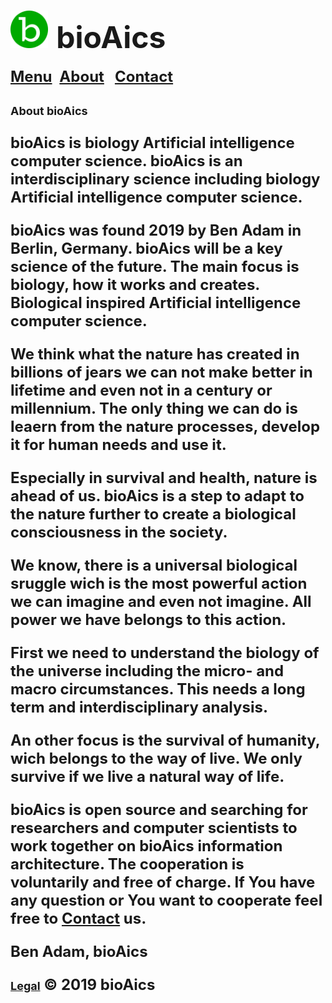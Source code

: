 # <a href="https://bioaics.github.io"><img width="60px" src="/bioAics.svg" /></a> &nbsp;<strong><font size="7">bioAics</font></strong>
<strong><font size="5"><a href="https://bioaics.github.io/menu">Menu</a></font></strong>&nbsp;&nbsp;&nbsp;<strong><font size="5"><a href="https://bioaics.github.io/about">About</a>&nbsp;&nbsp;&nbsp;<strong><font size="5"><a href="https://bioaics.github.io/contact">Contact</a></font></strong>
<p><strong><font size="4">About bioAics</font></strong></p>
<p>bioAics is biology Artificial intelligence computer science. bioAics is an interdisciplinary science including biology Artificial intelligence computer science.</p>
<p>bioAics was found 2019 by Ben Adam in Berlin, Germany. bioAics will be a key science of the future. The main focus is biology, how it works and creates. Biological inspired Artificial intelligence computer science.</p>
<p>We think what the nature has created in billions of jears we can not make better in lifetime and even not in a century or millennium. The only thing we can do is leaern from the nature processes, develop it for human needs and use it.</p>
<p>Especially in survival and health, nature is ahead of us. bioAics is a step to adapt to the nature further to create a biological consciousness in the society.</p>
<p>We know, there is a universal biological sruggle wich is the most powerful action we can imagine and even not imagine. All power we have belongs to this action.</p>
<p>First we need to understand the biology of the universe including the micro- and macro circumstances. This needs a long term and interdisciplinary analysis.</p>
<p>An other focus is the survival of humanity, wich belongs to the way of live. We only survive if we live a natural way of life.</p>
<p>bioAics is open source and searching for researchers and computer scientists to work together on bioAics information architecture. The cooperation is voluntarily and free of charge. If You have any question or You want to cooperate feel free to <strong><a href="https://bioaics.github.io/contact">Contact</a></strong> us.

Ben Adam, bioAics

<strong><font size="4"><a href="https://bioaics.github.io/legal">Legal</a></font></strong> © 2019 bioAics

